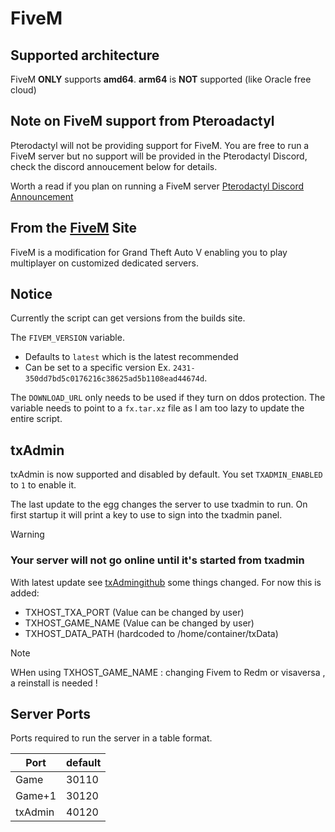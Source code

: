 # FiveM

## Supported architecture

FiveM **ONLY** supports **amd64**. **arm64** is **NOT** supported (like Oracle free cloud)


## Note on FiveM support from Pteroadactyl

Pterodactyl will not be providing support for FiveM. You are free to run a FiveM server but no support will be provided in the Pterodactyl Discord, check the discord annoucement below for details.

Worth a read if you plan on running a FiveM server
[Pterodactyl Discord Announcement](https://discord.com/channels/122900397965705216/124919575534895105/869733533495746560)

## From the [FiveM](https://fivem.net/) Site

FiveM is a modification for Grand Theft Auto V enabling you to play multiplayer on customized dedicated servers.

## Notice

Currently the script can get versions from the builds site.

The `FIVEM_VERSION` variable.

* Defaults to `latest` which is the latest recommended
* Can be set to a specific version Ex. `2431-350dd7bd5c0176216c38625ad5b1108ead44674d`.

The `DOWNLOAD_URL` only needs to be used if they turn on ddos protection. The variable needs to point to a `fx.tar.xz` file as I am too lazy to update the entire script.

## txAdmin

txAdmin is now supported and disabled by default. You set `TXADMIN_ENABLED` to `1` to enable it.

The last update to the egg changes the server to use txadmin to run. On first startup it will print a key to use to sign into the txadmin panel.
> [!WARNING]
> ### Your server will not go online until it's started from txadmin

With latest update see [txAdmingithub](https://github.com/citizenfx/txAdmin/blob/master/docs/env-config.md) some things changed.
For now this is added:
- TXHOST_TXA_PORT (Value can be changed by user)
- TXHOST_GAME_NAME (Value can be changed by user)
- TXHOST_DATA_PATH (hardcoded to /home/container/txData)
> [!NOTE]
> WHen using TXHOST_GAME_NAME : changing Fivem to Redm or visaversa , a reinstall is needed !

## Server Ports

Ports required to run the server in a table format.

| Port    | default |
|---------|---------|
| Game    | 30110   |
| Game+1  | 30120   |
| txAdmin | 40120   |
